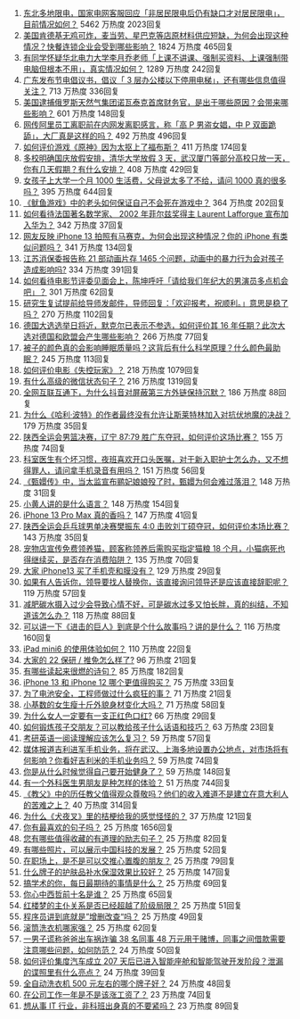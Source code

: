 1. [东北多地限电，国家电网客服回应「非居民限电后仍有缺口才对居民限电」，目前情况如何？](https://www.zhihu.com/question/489134032) 5462 万热度 2023回复
1. [美国肯德基无鸡可炸，麦当劳、星巴克等店原材料供应短缺，为何会出现这种情况？快餐连锁企业会受到哪些影响？](https://www.zhihu.com/question/489062710) 1824 万热度 465回复
1. [有同学怀疑华北电力大学李月乔老师「上课不讲课、强制买资料、上课强制带电脑但根本不用」，真实情况如何？](https://www.zhihu.com/question/487104592) 1289 万热度 242回复
1. [广东发布节电倡议书，倡议「 3 层办公楼以下停用电梯」，还有哪些信息值得关注？](https://www.zhihu.com/question/489109714) 713 万热度 336回复
1. [美国逮捕俄罗斯天然气集团诺瓦泰克首席财务官，是出于哪些原因？会带来哪些影响？](https://www.zhihu.com/question/488875304) 601 万热度 148回复
1. [网传阿里员工离职前在内网发离职感言，称「高 P 男盗女娼，中 P 双面跪舔」，大厂真是这样的吗？](https://www.zhihu.com/question/489084704) 492 万热度 496回复
1. [如何评价游戏《原神》因为太抠上了福布斯？](https://www.zhihu.com/question/488812974) 411 万热度 174回复
1. [多校明确国庆放假安排，清华大学放假 3 天，武汉厦门等部分高校只放一天，你有几天假期？有什么安排？](https://www.zhihu.com/question/489089734) 408 万热度 429回复
1. [女孩子上大学一个月 1000 生活费，父母说太多了不给，请问 1000 真的很多吗？](https://www.zhihu.com/question/478918630) 395 万热度 644回复
1. [《鱿鱼游戏》中的老头如何保证自己不会死在游戏中？](https://www.zhihu.com/question/488626868) 364 万热度 202回复
1. [如何看待法国著名数学家、 2002 年菲尔兹奖得主 Laurent Lafforgue 宣布加入华为？](https://www.zhihu.com/question/489127444) 342 万热度 37回复
1. [网友反映 iPhone 13 拍照有马赛克，为何会出现这种情况？你的 iPhone 有类似问题吗？](https://www.zhihu.com/question/489085967) 341 万热度 134回复
1. [江苏消保委报告称 21 部动画片存 1465 个问题，动画中的暴力行为会对孩子造成影响吗?](https://www.zhihu.com/question/488806148) 334 万热度 391回复
1. [如何看待电影节评委见面会上，陈坤呼吁「请给我们年纪大的男演员多点机会吧」？](https://www.zhihu.com/question/489093675) 301 万热度 62回复
1. [研究生复试提前给导师发邮件，导师回复：「欢迎报考，祝顺利。」意思是稳了吗？](https://www.zhihu.com/question/389701976) 270 万热度 1102回复
1. [德国大选选举日将近，默克尔已表示不参选，如何评价其 16 年任期？此次大选对德国和欧盟会产生哪些影响？](https://www.zhihu.com/question/488697359) 266 万热度 77回复
1. [被子的颜色真的会影响睡眠质量吗？这背后有什么科学原理？什么颜色最助眠？](https://www.zhihu.com/question/486010225) 245 万热度 113回复
1. [如何评价电影《失控玩家》？](https://www.zhihu.com/question/425410017) 218 万热度 1079回复
1. [有什么高级的微信状态句子？](https://www.zhihu.com/question/440750252) 216 万热度 1319回复
1. [全网互联互通下，为什么抖音对屏蔽第三方外链保持沉默？](https://www.zhihu.com/question/488960782) 186 万热度 88回复
1. [为什么《哈利·波特》的作者最终没有允许让斯莱特林加入对抗伏地魔的决战？](https://www.zhihu.com/question/488213081) 179 万热度 35回复
1. [陕西全运会男篮决赛，辽宁 87:79 胜广东夺冠，如何评价这场比赛？](https://www.zhihu.com/question/489182231) 155 万热度 74回复
1. [科室医生有个坏习惯，夜班喜欢开口头医嘱，对于新入职护士怎么办，又不想得罪人，请问拿手机录音有用吗？](https://www.zhihu.com/question/488611816) 151 万热度 56回复
1. [《甄嬛传》中，当太监宣布鹂妃娘娘殁了时，甄嬛为何会难过落泪？](https://www.zhihu.com/question/379369358) 148 万热度 31回复
1. [小黄人讲的是什么语言？](https://www.zhihu.com/question/30830614) 148 万热度 154回复
1. [iPhone 13 Pro Max 真的香吗？](https://www.zhihu.com/question/487098448) 147 万热度 41回复
1. [陕西全运会乒乓球男单决赛樊振东 4:0 击败刘丁硕夺冠，如何评价本场比赛？](https://www.zhihu.com/question/489181012) 143 万热度 35回复
1. [宠物店宣传免费领养猫，顾客称领养后需购买指定猫粮 18 个月，小猫病死也得继续买，是否存在消费陷阱？](https://www.zhihu.com/question/488961897) 135 万热度 70回复
1. [大家 iPhone13 买了手机壳和膜没有？](https://www.zhihu.com/question/486376339) 129 万热度 29回复
1. [如果有人告诉你，领导要找人替换你，该直接询问领导还是应该直接辞职呢？](https://www.zhihu.com/question/485233757) 119 万热度 57回复
1. [减肥碳水摄入过少会导致心情不好，可是碳水过多又怕长胖，真的纠结，不知道该怎么办？](https://www.zhihu.com/question/481176830) 118 万热度 88回复
1. [可以讲一下《进击的巨人》到底是个什么故事吗？讲的是什么？](https://www.zhihu.com/question/59889547) 116 万热度 160回复
1. [iPad mini6 的使用体验如何？](https://www.zhihu.com/question/488489700) 110 万热度 22回复
1. [大家的 22 保研 / 推免怎么样了?](https://www.zhihu.com/question/488410787) 96 万热度 21回复
1. [有哪些读起来很燃的诗句？](https://www.zhihu.com/question/452583924) 85 万热度 182回复
1. [iPhone 13 和 iPhone 12 哪个更值得购买？](https://www.zhihu.com/question/487047925) 75 万热度 33回复
1. [为了电池安全，工程师做过什么疯狂的事？](https://www.zhihu.com/question/487670843) 71 万热度 21回复
1. [小基数的女生瘦十斤外貌身材变化大吗？](https://www.zhihu.com/question/284123571) 71 万热度 58回复
1. [为什么女人一定要有一支正红色口红?](https://www.zhihu.com/question/488055881) 66 万热度 29回复
1. [如何锻炼孩子交朋友？可以教给孩子什么话语和技巧？](https://www.zhihu.com/question/487957650) 63 万热度 23回复
1. [考研英语一阅读理解应该怎么复习？](https://www.zhihu.com/question/462205112) 59 万热度 57回复
1. [媒体报道吉利进军手机业务，将在武汉、上海多地设置办公地点，对市场将有何影响？你看好吉利米的手机业务吗？](https://www.zhihu.com/question/488738812) 59 万热度 74回复
1. [你是从什么时候觉得自己要开始健身了？](https://www.zhihu.com/question/473214543) 59 万热度 148回复
1. [有一个外科医生男朋友是种怎样的体验？](https://www.zhihu.com/question/372162390) 51 万热度 744回复
1. [《教父》中的历任教父值得观众尊敬吗？他们的收入难道不是建立在意大利人的苦难之上？](https://www.zhihu.com/question/488054014) 40 万热度 314回复
1. [为什么《犬夜叉》里的桔梗给我的感觉怪怪的？](https://www.zhihu.com/question/483383960) 37 万热度 121回复
1. [你有最喜欢的句子吗？](https://www.zhihu.com/question/481085614) 25 万热度 1656回复
1. [您有哪些值得收藏的有道理的励志句子？](https://www.zhihu.com/question/474718562) 25 万热度 82回复
1. [有哪些照片，可以展示中国科技的发展？](https://www.zhihu.com/question/487183637) 25 万热度 52回复
1. [在职场上，是不是可以交推心置腹的朋友？](https://www.zhihu.com/question/485934415) 25 万热度 79回复
1. [什么牌子的护肤品补水保湿效果比较好？](https://www.zhihu.com/question/34769663) 25 万热度 147回复
1. [搞学术的你，每日最期待的事情是什么？](https://www.zhihu.com/question/486811408) 25 万热度 69回复
1. [你心中西哲前十名是谁？](https://www.zhihu.com/question/488891804) 25 万热度 65回复
1. [红楼梦的主仆关系是否已经超越了阶级局限？](https://www.zhihu.com/question/481912571) 25 万热度 51回复
1. [程序员讲到底就是”增删改查“吗？](https://www.zhihu.com/question/487208427) 25 万热度 49回复
1. [滚筒洗衣机哪家强？](https://www.zhihu.com/question/32268207) 25 万热度 62回复
1. [一男子谎称爸爸出车祸诈骗 38 名同事 48 万元用于赌博，同事之间借款需要注意哪些问题，如何防范？](https://www.zhihu.com/question/489060476) 24 万热度 50回复
1. [如何评价集度汽车成立 207 天后已进入智能座舱和智能驾驶开发阶段？泄漏的谍照里有什么亮点？](https://www.zhihu.com/question/488735449) 24 万热度 39回复
1. [全自动洗衣机 500 元左右的哪个牌子好？](https://www.zhihu.com/question/271989591) 24 万热度 48回复
1. [在公司工作一年是不是该涨工资了？](https://www.zhihu.com/question/282602290) 23 万热度 74回复
1. [想从事 IT 行业，非科班出身真的不要紧吗？](https://www.zhihu.com/question/477704935) 23 万热度 89回复